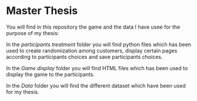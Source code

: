 # Master Thesis 
 You will find in this repository the game and the data I have usee for the purpose of my thesis:
 
 In the _participants treatment_ folder you will find python files which has been used to create randomization among customers, display certain pages according to participants choices and save participants choices.
 
 In the _Game display_ folder you will find HTML files which has been used to display the game to the participants.
 
 In the _Data_ folder you will find the different dataset which have been used for my thesis.
 
 
